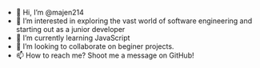 - 👋 Hi, I’m @majen214
- 👀 I’m interested in exploring the vast world of software engineering and starting out as a junior developer
- 🌱 I’m currently learning JavaScript
- 💞️ I’m looking to collaborate on beginer projects.
- 📫 How to reach me? Shoot me a message on GitHub!

<!---
majen214/majen214 is a ✨ special ✨ repository because its `README.md` (this file) appears on your GitHub profile.
You can click the Preview link to take a look at your changes.
--->
